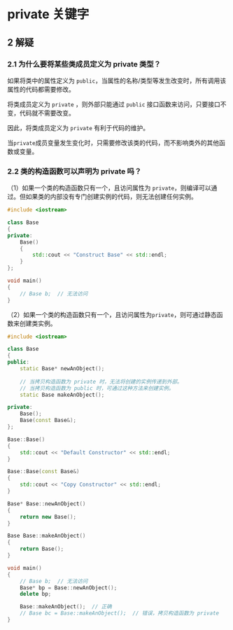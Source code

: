 # private 关键字

## 2 解疑

### 2.1 为什么要将某些类成员定义为 private 类型？

如果将类中的属性定义为 `public`，当属性的名称/类型等发生改变时，所有调用该属性的代码都需要修改。

将类成员定义为 `private` ，则外部只能通过 `public` 接口函数来访问，只要接口不变，代码就不需要改变。

因此，将类成员定义为 `private` 有利于代码的维护。

当`private`成员变量发生变化时，只需要修改该类的代码，而不影响类外的其他函数或变量。



### 2.2 类的构造函数可以声明为 private 吗？

（1）如果一个类的构造函数只有一个，且访问属性为 `private`，则编译可以通过。但如果类的内部没有专门创建实例的代码，则无法创建任何实例。

```c++
#include <iostream>

class Base
{
private:
	Base()
	{
		std::cout << "Construct Base" << std::endl;
	}
};

void main()
{
	// Base b;  // 无法访问
}
```



（2）如果一个类的构造函数只有一个，且访问属性为`private`，则可通过静态函数来创建类实例。

```c++
#include <iostream>

class Base
{
public:
	static Base* newAnObject();
    
    // 当拷贝构造函数为 private 时，无法将创建的实例传递到外部。
    // 当拷贝构造函数为 public 时，可通过这种方法来创建实例。
	static Base makeAnObject();  

private:
	Base();
	Base(const Base&);
};

Base::Base()
{
	std::cout << "Default Constructor" << std::endl;
}

Base::Base(const Base&)
{
	std::cout << "Copy Constructor" << std::endl;
}

Base* Base::newAnObject()
{
	return new Base();
}

Base Base::makeAnObject()
{
	return Base();
}

void main()
{
	// Base b;  // 无法访问
	Base* bp = Base::newAnObject();
	delete bp;

	Base::makeAnObject();  // 正确
	// Base bc = Base::makeAnObject();  // 错误，拷贝构造函数为 private
}
```





